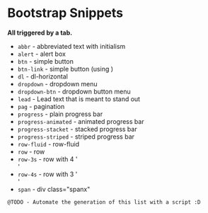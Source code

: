 # Bootstrap Snippets

__All triggered by a tab.__

* `abbr` - abbreviated text with initialism
* `alert` - alert box
* `btn` - simple button
* `btn-link` - simple button (using <a></a>)
* `dl` - dl-horizontal
* `dropdown` - dropdown menu
* `dropdown-btn` - dropdown button menu
* `lead` - Lead text that is meant to stand out
* `pag` - pagination
* `progress` - plain progress bar
* `progress-animated` - animated progress bar
* `progress-stacket` - stacked progress bar
* `progress-striped` - striped progress bar
* `row-fluid` - row-fluid
* `row` - row
* `row-3s` - row with 4 '<div class="span3"></div>'
* `row-4s` - row with 3 '<div class="span4"></div>'
* `span` - div class="spanx"

```
@TODO - Automate the generation of this list with a script :D
```
